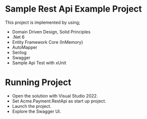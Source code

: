 # Sample Rest Api Example Project
This project is implemented by using;
- Domain Driven Design, Solid Principles
- .Net 6
- Entity Framework Core (InMemory)
- AutoMapper
- Serilog
- Swagger
- Sample Api Test with xUnit

# Running Project
- Open the solution with Visual Studio 2022.
- Set Acme.Payment.RestApi as start up project.
- Launch the project.
- Explore the Swagger UI.
